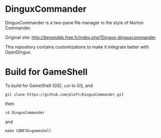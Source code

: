 DinguxCommander
===============

DinguxCommander is a two-pane file manager in the style of Norton Commander.

Original site: http://beyondds.free.fr/index.php?Dingoo-dinguxcommander

This repository contains customizations to make it integrate better with OpenDingux.

Build for GameShell
=

To build for GameShell (GS), `ssh` to GS, and
```
git clone https://github.com/pleft/DinguxCommander.git
```

then
```
cd DinguxCommander
```

and

```
make CONFIG=gameshell
```
